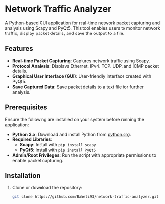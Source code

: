 # Network Traffic Analyzer

A Python-based GUI application for real-time network packet capturing and analysis using Scapy and PyQt5. This tool enables users to monitor network traffic, display packet details, and save the output to a file.

## Features
- **Real-time Packet Capturing**: Captures network traffic using Scapy.
- **Protocol Analysis**: Displays Ethernet, IPv4, TCP, UDP, and ICMP packet details.
- **Graphical User Interface (GUI)**: User-friendly interface created with PyQt5.
- **Save Captured Data**: Save packet details to a text file for further analysis.

## Prerequisites
Ensure the following are installed on your system before running the application:

- **Python 3.x**: Download and install Python from [python.org](https://www.python.org/).
- **Required Libraries**:
    - **Scapy**: Install with `pip install scapy`
    - **PyQt5**: Install with `pip install PyQt5`
- **Admin/Root Privileges**: Run the script with appropriate permissions to enable packet capturing.

## Installation

1. Clone or download the repository:

   ```bash
   git clone https://github.com/Baheti93/network-traffic-analyzer.git
